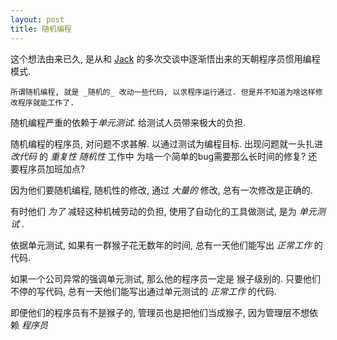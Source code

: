 ```yaml
---
layout: post
title: 随机编程
---
```


这个想法由来已久, 是从和  [Jack](http://codedoom.net) 的多次交谈中逐渐悟出来的天朝程序员惯用编程模式.

    所谓随机编程, 就是 _随机的_ 改动一些代码, 以求程序运行通过. 但是并不知道为啥这样修改程序就能工作了.

随机编程严重的依赖于*单元测试*. 给测试人员带来极大的负担.

随机编程的程序员, 对问题不求甚解. 以通过测试为编程目标. 出现问题就一头扎进 _改代码_ 的 *重复性* *随机性* 工作中
为啥一个简单的bug需要那么长时间的修复? 还要程序员加班加点?

因为他们要随机编程, 随机性的修改, 通过 *大量的* 修改, 总有一次修改是正确的. 

有时他们 *为了* 减轻这种机械劳动的负担, 使用了自动化的工具做测试, 是为 *单元测试* .

依据单元测试, 如果有一群猴子花无数年的时间, 总有一天他们能写出 *正常工作* 的代码.

如果一个公司异常的强调单元测试, 那么他的程序员一定是 猴子级别的. 只要他们不停的写代码, 总有一天他们能写出通过单元测试的 *正常工作* 的代码. 

即便他们的程序员有不是猴子的, 管理员也是把他们当成猴子, 因为管理层不想依赖 _程序员_

